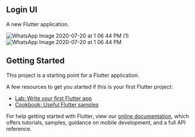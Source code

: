 ## Login UI


A new Flutter application.

![WhatsApp Image 2020-07-20 at 1 06 44 PM (1)](https://user-images.githubusercontent.com/66554769/87915868-4fbb5580-ca90-11ea-8939-59817a53e47d.jpeg)
![WhatsApp Image 2020-07-20 at 1 06 44 PM](https://user-images.githubusercontent.com/66554769/87915873-51851900-ca90-11ea-865f-0f0a0e958f2b.jpeg)

## Getting Started

This project is a starting point for a Flutter application.

A few resources to get you started if this is your first Flutter project:

- [Lab: Write your first Flutter app](https://flutter.dev/docs/get-started/codelab)
- [Cookbook: Useful Flutter samples](https://flutter.dev/docs/cookbook)

For help getting started with Flutter, view our
[online documentation](https://flutter.dev/docs), which offers tutorials,
samples, guidance on mobile development, and a full API reference.
